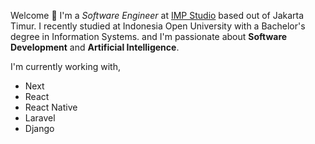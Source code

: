Welcome 👋 I'm a _Software Engineer_ at [IMP Studio](https://impstudio.id/) based out of Jakarta Timur. I recently studied at Indonesia Open University with a Bachelor's degree in Information Systems. and I'm passionate about **Software Development** and **Artificial Intelligence**.

I'm currently working with,

- Next
- React
- React Native
- Laravel
- Django

